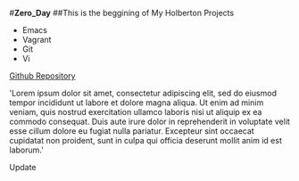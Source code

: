 #**Zero_Day**
##This is the beggining of My Holberton Projects
- Emacs
- Vagrant
- Git
- Vi


[Github Repository](https://github.com/JStevenson1337/zero_day.git)

'Lorem ipsum dolor sit amet, consectetur adipiscing elit, sed do eiusmod tempor incididunt ut labore et dolore magna aliqua. Ut enim ad minim veniam, quis nostrud exercitation ullamco laboris nisi ut aliquip ex ea commodo consequat. Duis aute irure dolor in reprehenderit in voluptate velit esse cillum dolore eu fugiat nulla pariatur. Excepteur sint occaecat cupidatat non proident, sunt in culpa qui officia deserunt mollit anim id est laborum.'

Update
